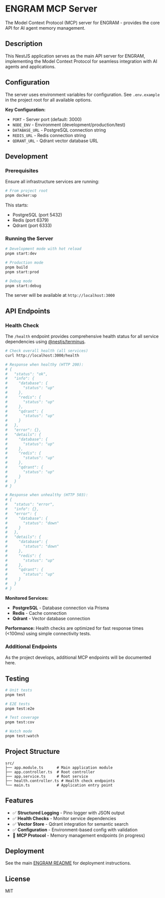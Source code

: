 # ENGRAM MCP Server

The Model Context Protocol (MCP) server for ENGRAM - provides the core API for AI agent memory management.

## Description

This NestJS application serves as the main API server for ENGRAM, implementing the Model Context Protocol for seamless integration with AI agents and applications.

## Configuration

The server uses environment variables for configuration. See `.env.example` in the project root for all available options.

**Key Configuration:**
- `PORT` - Server port (default: 3000)
- `NODE_ENV` - Environment (development/production/test)
- `DATABASE_URL` - PostgreSQL connection string
- `REDIS_URL` - Redis connection string
- `QDRANT_URL` - Qdrant vector database URL

## Development

### Prerequisites

Ensure all infrastructure services are running:

```bash
# From project root
pnpm docker:up
```

This starts:
- PostgreSQL (port 5432)
- Redis (port 6379)
- Qdrant (port 6333)

### Running the Server

```bash
# Development mode with hot reload
pnpm start:dev

# Production mode
pnpm build
pnpm start:prod

# Debug mode
pnpm start:debug
```

The server will be available at `http://localhost:3000`

## API Endpoints

### Health Check

The `/health` endpoint provides comprehensive health status for all service dependencies using [@nestjs/terminus](https://docs.nestjs.com/recipes/terminus).

```bash
# Check overall health (all services)
curl http://localhost:3000/health

# Response when healthy (HTTP 200):
# {
#   "status": "ok",
#   "info": {
#     "database": {
#       "status": "up"
#     },
#     "redis": {
#       "status": "up"
#     },
#     "qdrant": {
#       "status": "up"
#     }
#   },
#   "error": {},
#   "details": {
#     "database": {
#       "status": "up"
#     },
#     "redis": {
#       "status": "up"
#     },
#     "qdrant": {
#       "status": "up"
#     }
#   }
# }

# Response when unhealthy (HTTP 503):
# {
#   "status": "error",
#   "info": {},
#   "error": {
#     "database": {
#       "status": "down"
#     }
#   },
#   "details": {
#     "database": {
#       "status": "down"
#     },
#     "redis": {
#       "status": "up"
#     },
#     "qdrant": {
#       "status": "up"
#     }
#   }
# }
```

**Monitored Services:**
- **PostgreSQL** - Database connection via Prisma
- **Redis** - Cache connection
- **Qdrant** - Vector database connection

**Performance:** Health checks are optimized for fast response times (<100ms) using simple connectivity tests.

### Additional Endpoints

As the project develops, additional MCP endpoints will be documented here.

## Testing

```bash
# Unit tests
pnpm test

# E2E tests
pnpm test:e2e

# Test coverage
pnpm test:cov

# Watch mode
pnpm test:watch
```

## Project Structure

```
src/
├── app.module.ts      # Main application module
├── app.controller.ts  # Root controller
├── app.service.ts     # Root service
├── health.controller.ts # Health check endpoints
└── main.ts            # Application entry point
```

## Features

- ✅ **Structured Logging** - Pino logger with JSON output
- ✅ **Health Checks** - Monitor service dependencies
- ✅ **Vector Store** - Qdrant integration for semantic search
- ✅ **Configuration** - Environment-based config with validation
- 🚧 **MCP Protocol** - Memory management endpoints (in progress)

## Deployment

See the main [ENGRAM README](../../README.md) for deployment instructions.

## License

MIT
